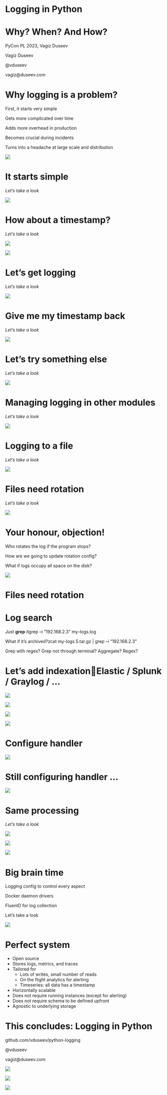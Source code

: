 # Logging in Python

# Why? When? And How?

PyCon PL 2023\, Vagiz Duseev

Vagiz Duseev

@vduseev

vagiz@duseev\.com

# Why logging is a problem?

First\, it starts very simple

Gets more complicated over time

Adds more overhead in production

Becomes crucial during incidents

Turns into a headache at large scale and distribution

![](img/python-logging2.png)

# It starts simple

_Let’s take a look_

![](img/python-logging3.png)

# How about a timestamp?

_Let’s take a look_

![](img/python-logging4.gif)

![](img/python-logging5.png)

# Let’s get logging

_Let’s take a look_

![](img/python-logging6.png)

# Give me my timestamp back

_Let’s take a look_

![](img/python-logging7.png)

# Let’s try something else

_Let’s take a look_

![](img/python-logging8.png)

# Managing logging in other modules

_Let’s take a look_

![](img/python-logging9.png)

# Logging to a file

_Let’s take a look_

![](img/python-logging10.png)

# Files need rotation

_Let’s take a look_

![](img/python-logging11.jpg)

# Your honour, objection!

Who rotates the log if the program stops?

How are we going to update rotation config?

What if logs occupy all space on the disk?

![](img/python-logging12.png)

# Files need rotation

# Log search

Just  __grep__  itgrep –i “192\.168\.2\.3” my\-logs\.log

What if it’s archived?zcat my\-logs\.5\.tar\.gz | grep –i “192\.168\.2\.3”

Grep with regex? Grep not through terminal? Aggregate? Regex?

# Let’s add indexationElastic / Splunk / Graylog / …

![](img/python-logging13.png)

![](img/python-logging14.png)

![](img/python-logging15.png)

![](img/python-logging16.png)

# Configure handler

![](img/python-logging17.png)

# Still configuring handler …

![](img/python-logging18.png)

# Same processing

_Let’s take a look_

![](img/python-logging19.png)

![](img/python-logging20.jpg)

![](img/python-logging21.png)

# Big brain time

Logging config to control every aspect

Docker daemon drivers

FluentD for log collection

Let’s take a look

![](img/python-logging22.gif)

# Perfect system

* Open source
* Stores logs\, metrics\, and traces
* Tailored for
  * Lots of writes\, small number of reads
  * On the flight analytics for alerting
  * Timeseries: all data has a timestamp
* Horizontally scalable
* Does not require running instances \(except for alerting\)
* Does not require schema to be defined upfront
* Agnostic to underlying storage

# This concludes: Logging in Python

github\.com/vduseev/python\-logging

@vduseev

vagiz@duseev\.com

![](img/python-logging23.png)

![](img/python-logging24.png)

![](img/python-logging25.png)
